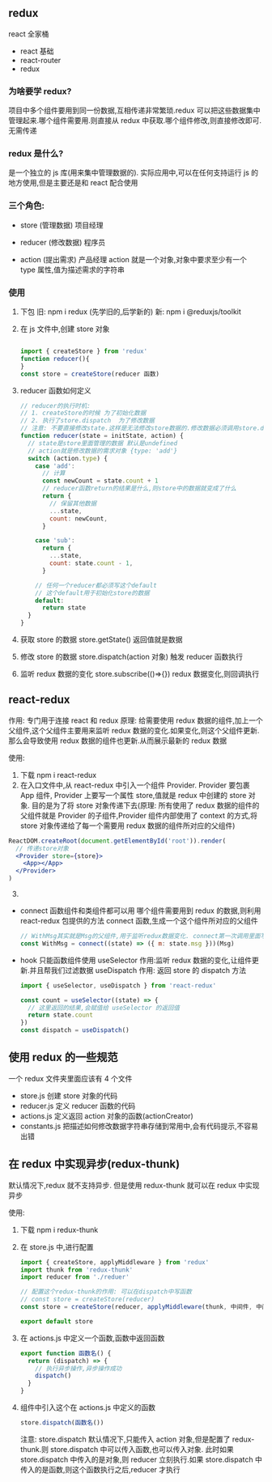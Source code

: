 ## redux

react 全家桶

- react 基础
- react-router
- redux

### 为啥要学 redux?

项目中多个组件要用到同一份数据,互相传递非常繁琐.redux 可以把这些数据集中管理起来.哪个组件需要用.则直接从 redux 中获取.哪个组件修改,则直接修改即可.无需传递

### redux 是什么?

是一个独立的 js 库(用来集中管理数据的). 实际应用中,可以在任何支持运行 js 的地方使用,但是主要还是和 react 配合使用

### 三个角色:

- store (管理数据) 项目经理

- reducer (修改数据) 程序员

- action (提出需求) 产品经理 action 就是一个对象,对象中要求至少有一个 type 属性,值为描述需求的字符串

### 使用

1. 下包
   旧: npm i redux (先学旧的,后学新的)
   新: npm i @reduxjs/toolkit

2. 在 js 文件中,创建 store 对象

   ```jsx

   import { createStore } from 'redux'
   function reducer(){
   }
   const store = createStore(reducer 函数)

   ```

3. reducer 函数如何定义

   ```jsx
   // reducer的执行时机:
   // 1. createStore的时候 为了初始化数据
   // 2. 执行了store.dispatch  为了修改数据
   // 注意: 不要直接修改state.这样是无法修改store数据的.修改数据必须调用store.dispatch
   function reducer(state = initState, action) {
     // state是store里面管理的数据 默认是undefined
     // action就是修改数据的需求对象 {type: 'add'}
     switch (action.type) {
       case 'add':
         // 计算
         const newCount = state.count + 1
         // reducer函数return的结果是什么,则store中的数据就变成了什么
         return {
           // 保留其他数据
           ...state,
           count: newCount,
         }

       case 'sub':
         return {
           ...state,
           count: state.count - 1,
         }

       // 任何一个reducer都必须写这个default
       // 这个default用于初始化store的数据
       default:
         return state
     }
   }
   ```

4. 获取 store 的数据
   store.getState() 返回值就是数据
5. 修改 store 的数据
   store.dispatch(action 对象) 触发 reducer 函数执行
6. 监听 redux 数据的变化
   store.subscribe(()=>{}) redux 数据变化,则回调执行

## react-redux

作用: 专门用于连接 react 和 redux
原理: 给需要使用 redux 数据的组件,加上一个父组件,这个父组件主要用来监听 redux 数据的变化.如果变化,则这个父组件更新.那么会导致使用 redux 数据的组件也更新.从而展示最新的 redux 数据

使用:

1. 下载 npm i react-redux
2. 在入口文件中,从 react-redux 中引入一个组件 Provider. Provider 要包裹 App 组件, Provider 上要写一个属性 store,值就是 redux 中创建的 store 对象. 目的是为了将 store 对象传递下去(原理: 所有使用了 redux 数据的组件的父组件就是 Provider 的子组件,Provider 组件内部使用了 context 的方式,将 store 对象传递给了每一个需要用 redux 数据的组件所对应的父组件)

```jsx
ReactDOM.createRoot(document.getElementById('root')).render(
  // 传递store对象
  <Provider store={store}>
    <App></App>
  </Provider>
)
```

3.

- connect 函数组件和类组件都可以用
  哪个组件需要用到 redux 的数据,则利用 react-redux 包提供的方法 connect 函数,生成一个这个组件所对应的父组件

  ```jsx
  // WithMsg其实就是Msg的父组件,用于监听redux数据变化. connect第一次调用里面写的回调函数,是为了将redux中的数据,经过过滤然后以props的形式传递Msg
  const WithMsg = connect((state) => ({ m: state.msg }))(Msg)
  ```

- hook 只能函数组件使用
  useSelector 作用:监听 redux 数据的变化,让组件更新.并且帮我们过滤数据
  useDispatch 作用: 返回 store 的 dispatch 方法

  ```jsx
  import { useSelector, useDispatch } from 'react-redux'

  const count = useSelector((state) => {
    // 这里返回的结果,会赋值给 useSelector 的返回值
    return state.count
  })
  const dispatch = useDispatch()
  ```

## 使用 redux 的一些规范

一个 redux 文件夹里面应该有 4 个文件

- store.js 创建 store 对象的代码
- reducer.js 定义 reducer 函数的代码
- actions.js 定义返回 action 对象的函数(actionCreator)
- constants.js 把描述如何修改数据字符串存储到常用中,会有代码提示,不容易出错

## 在 redux 中实现异步(redux-thunk)

默认情况下,redux 就不支持异步. 但是使用 redux-thunk 就可以在 redux 中实现异步

使用:

1. 下载 npm i redux-thunk

2. 在 store.js 中,进行配置

   ```jsx
   import { createStore, applyMiddleware } from 'redux'
   import thunk from 'redux-thunk'
   import reducer from './reduer'

   // 配置这个redux-thunk的作用: 可以在dispatch中写函数
   // const store = createStore(reducer)
   const store = createStore(reducer, applyMiddleware(thunk, 中间件, 中间件))

   export default store
   ```

3. 在 actions.js 中定义一个函数,函数中返回函数

   ```js
   export function 函数名() {
     return (dispatch) => {
       // 执行异步操作,异步操作成功
       dispatch()
     }
   }
   ```

4. 组件中引入这个在 actions.js 中定义的函数

   ```jsx
   store.dispatch(函数名())
   ```

   注意: store.dispatch 默认情况下,只能传入 action 对象,但是配置了 redux-thunk.则 store.dispatch 中可以传入函数,也可以传入对象. 此时如果 store.dispatch 中传入的是对象,则 reducer 立刻执行.如果 store.dispatch 中传入的是函数,则这个函数执行之后,reducer 才执行
